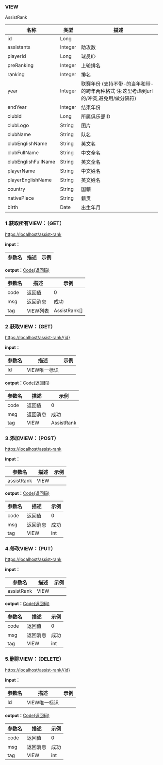### VIEW ###
<A NAME="AssistRank">AssistRank</A>

名称|类型|描述
-|-|-
id                  |Long      |
assistants          |Integer   |助攻数
playerId            |Long      |球员ID
preRanking          |Integer   |上轮排名
ranking             |Integer   |排名
year                |Integer   |联赛年份 (支持不带-的当年和带-的跨年两种格式 注:这里考虑到url的/冲突,避免用/做分隔符)
endYear             |Integer   |结束年份
clubId              |Long      |所属俱乐部ID
clubLogo            |String    |图片
clubName            |String    |队名
clubEnglishName     |String    |英文名
clubFullName        |String    |中文全名
clubEnglishFullName |String    |英文全名
playerName          |String    |中文姓名
playerEnglishName   |String    |英文姓名
country             |String    |国籍
nativePlace         |String    |籍贯
birth               |Date      |出生年月

### 1.获取所有VIEW：（GET） ###
[https://localhost/assist-rank](https://localhost/assist-rank)

**input：**

参数名 		|描述	|示例
 --------- | ------|------

**output：**<A HREF="#Code">Code(返回码)</A>

参数名 		|描述	|示例
 --------- | ------|------
code 		|返回值	|0
msg			|返回消息|成功
tag         |VIEW列表|AssistRank[]

### 2.获取VIEW：（GET） ###
[https://localhost/assist-rank/{id}](https://localhost/assist-rank/{id})

**input：**

参数名 		|描述	|示例
 --------- | ------|------
Id| VIEW唯一标识 |   

**output：**<A HREF="#Code">Code(返回码)</A>

参数名 		|描述	|示例
 --------- | ------|------
code 		|返回值	|0
msg			|返回消息|成功
tag         |VIEW|AssistRank

### 3.添加VIEW：（POST） ###
[https://localhost/assist-rank](https://localhost/assist-rank)

**input：**

参数名 		|描述	|示例
 --------- | ------|------
assistRank| VIEW |   

**output：**<A HREF="#Code">Code(返回码)</A>

参数名 		|描述	|示例
 --------- | ------|------
code 		|返回值	|0
msg			|返回消息|成功
tag         |VIEW|int

### 4.修改VIEW：（PUT） ###
[https://localhost/assist-rank](https://localhost/assist-rank)

**input：**

参数名 		|描述	|示例
 --------- | ------|------
assistRank| VIEW |   

**output：**<A HREF="#Code">Code(返回码)</A>

参数名 		|描述	|示例
 --------- | ------|------
code 		|返回值	|0
msg			|返回消息|成功
tag         |VIEW|int

### 5.删除VIEW：（DELETE） ###
[https://localhost/assist-rank/{id}](https://localhost/assist-rank/{id})

**input：**

参数名 		|描述	|示例
 --------- | ------|------
Id| VIEW唯一标识 |   

**output：**<A HREF="#Code">Code(返回码)</A>

参数名 		|描述	|示例
 --------- | ------|------
code 		|返回值	|0
msg			|返回消息|成功
tag         |VIEW|int


